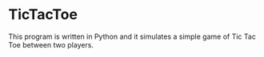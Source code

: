 # TicTacToe
This program is written in Python and it simulates a simple game of Tic Tac Toe between two players.
